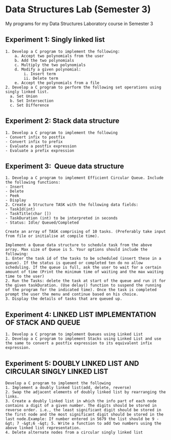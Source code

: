 # Data Structures Lab (Semester 3)
My programs for my Data Structures Laboratory course in Semester 3

## Experiment 1: Singly linked list
	1. Develop a C program to implement the following:
        a. Accept two polynomials from the user 
        b. Add the two polynomials
        c. Multiply the two polynomials
        d. Modify a given polynomial:
      	    i. Insert term
            ii. Delete term
        e. Accept the polynomials from a file
	2. Develop a C program to perform the following set operations using singly linked list.
      a. Set Union
      b. Set Intersection
      c. Set Difference

## Experiment 2: Stack data structure
	1. Develop a C program to implement the following
	- Convert infix to postfix
	- Convert infix to prefix
	- Evaluate a postfix expression
	- Evaluate a prefix expression

## Experiment 3:  Queue data structure
	1. Develop a C program to implement Efficient Circular Queue. Include the following functions:
	- Insert
	- Delete
	- Peek
	- Display
 	2. Create a Structure TASK with the following data fields:
	- TaskId(int)
 	- TaskTitle(char [])
	- TaskDuration (int) to be interpreted in seconds
 	- Status: Idle/ Queued/Completed
	
 	Create an array of TASK comprising of 10 tasks. (Preferably take input from file or initialise at compile time).
	
	Implement a Queue data structure to schedule task from the above array. Max size of Queue is 5. Your options should include the following:
	1. Enter the task id of the tasks to be scheduled (insert these in a queue). If the status is queued or completed ten do no allow scheduling. If the queue is full, ask the user to wait for a certain amount of time (Print the minimum time of waiting and the max waiting time to the user)
	2. Run the Tasks: delete the task at start of the queue and run it for the given taskDuration. (Use delay() function to suspend the running of the program for the indicated time). Once the task is completed prompt the user the menu and continue based on his choice.
	3. Display the details of tasks that are queued up.

## Experiment 4: LINKED LIST IMPLEMENTATION OF STACK AND QUEUE
	1. Develop a C program to implement Queues using Linked List
	2. Develop a C program to implement Stacks using Linked List and use the same to convert a postfix expression to its equivalent infix expression.

## Experiment 5: DOUBLY LINKED LIST AND CIRCULAR SINGLY LINKED LIST
	Develop a C program to implement the following
	1. Implement a doubly linked list(add, delete, reverse)
	2. Swap the adjacent elements of doubly linked list by rearranging the links.
	3. Create a doubly linked list in which the info part of each node contains a digit of a given number. The digits should be stored in reverse order. i.e., the least significant digit should be stored in the first node and the most significant digit should be stored in the last node.Example: If number entered in 5679 the list should be 9 -&gt; 7 -&gt;6 -&gt; 5. Write a function to add two numbers using the above linked list representation.
	4. Delete alternate nodes from a circular singly linked list
